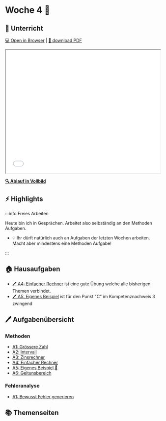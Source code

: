 # Woche 4 🏅

<div class="grid"><div>

## :school: Unterricht

[:computer: Open in Browser](pathname:///slides/woche-04) |
[:floppy_disk: download PDF](pathname:///slides/woche-04.pdf)

<iframe src="/bbzbl-modul-319/slides/woche-04" width="100%" height="400px"></iframe>

**[:mag: Ablauf in Vollbild](pathname:///woche-04)**

</div><div>

## :zap: Highlights

:::info Freies Arbeiten

Heute bin ich in Gesprächen. Arbeitet also selbständig an den Methoden Aufgaben.

- :bulb: Ihr dürft natürlich auch an Aufgaben der letzten Wochen arbeiten. Macht
  aber mindestens eine Methoden Aufgabe!

:::

## :house: Hausaufgaben

- [:pen: A4: Einfacher Rechner](/docs/woche04/4a-methoden-fehleranalyse/aufgaben.md#pen-a4-einfacher-rechner)
  ist eine gute Übung welche alle bisherigen Themen verbindet.
- [:pen: A5: Eigenes Beispiel](/docs/woche04/4a-methoden-fehleranalyse/aufgaben.md#pen-a5-eigenes-beispiel)
  ist für den Punkt "C" im Kompetenznachweis 3 zwingend

</div></div>

## :pen: Aufgabenübersicht

<div className="grid"><div>

### Methoden

- [A1: Grössere Zahl](/docs/woche04/4a-methoden-fehleranalyse/aufgaben.md#pen-a1-grössere-zahl)
- [A2: Intervall](/docs/woche04/4a-methoden-fehleranalyse/aufgaben.md#pen-a2-intervall)
- [A3: Zinsrechner](/docs/woche04/4a-methoden-fehleranalyse/aufgaben.md#pen-a3-zinsrechner)
- [A4: Einfacher Rechner](/docs/woche04/4a-methoden-fehleranalyse/aufgaben.md#pen-a4-einfacher-rechner)
- [A5: Eigenes Beispiel 🏅](/docs/woche04/4a-methoden-fehleranalyse/aufgaben.md#pen-a5-eigenes-beispiel)
- [A6: Geltunsbereich](/docs/woche04/4a-methoden-fehleranalyse/aufgaben.md#pen-a6-geltungsbereich)

</div><div>

### Fehleranalyse

- [A1: Bewusst Fehler generieren](/docs/woche04/fehleranalyse.md#pen-a1-bewusst-fehler-generieren)

</div></div>

## :books: Themenseiten

<DocCardList />
